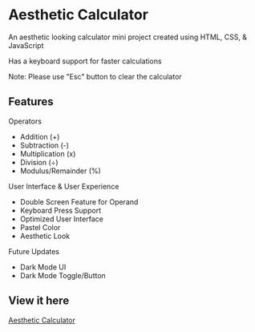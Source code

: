 # Aesthetic Calculator 

An aesthetic looking calculator mini project created using HTML, CSS, & JavaScript

Has a keyboard support for faster calculations

Note:
Please use "Esc" button to clear the calculator

## Features

Operators
- Addition (+)
- Subtraction (-)
- Multiplication (x)
- Division (÷)
- Modulus/Remainder (%)

User Interface & User Experience
- Double Screen Feature for Operand
- Keyboard Press Support
- Optimized User Interface
- Pastel Color
- Aesthetic Look

Future Updates
- Dark Mode UI
- Dark Mode Toggle/Button

## View it here
[Aesthetic Calculator](https://ken2213.github.io/aesthetic-calculator/)
